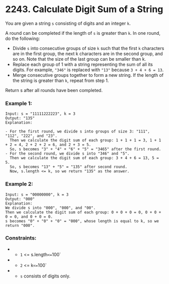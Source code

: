 # 2243. Calculate Digit Sum of a String

You are given a string `s` consisting of digits and an integer `k`.

A round can be completed if the length of `s` is greater than `k`. In one round, do the following:

- Divide `s` into consecutive groups of size `k` such that the first `k` characters are in the first group, the next k characters are in the second group, and so on. Note that the size of the last group can be smaller than k.
- Replace each group of 1 with a string representing the sum of all its digits. For example, `"346"` is replaced with `"13"` because `3 + 4 + 6 = 13`.
- Merge consecutive groups together to form a new string. If the length of the string is greater than `k`, repeat from step 1.

Return s after all rounds have been completed.

### Example 1:

```
Input: s = "11111222223", k = 3
Output: "135"
Explanation:

- For the first round, we divide s into groups of size 3: "111", "112", "222", and "23".
  ​​​​​Then we calculate the digit sum of each group: 1 + 1 + 1 = 3, 1 + 1 + 2 = 4, 2 + 2 + 2 = 6, and 2 + 3 = 5.
  So, s becomes "3" + "4" + "6" + "5" = "3465" after the first round.
- For the second round, we divide s into "346" and "5".
  Then we calculate the digit sum of each group: 3 + 4 + 6 = 13, 5 = 5.
  So, s becomes "13" + "5" = "135" after second round.
  Now, s.length <= k, so we return "135" as the answer.
```

### Example 2:

```
Input: s = "00000000", k = 3
Output: "000"
Explanation:
We divide s into "000", "000", and "00".
Then we calculate the digit sum of each group: 0 + 0 + 0 = 0, 0 + 0 + 0 = 0, and 0 + 0 = 0.
s becomes "0" + "0" + "0" = "000", whose length is equal to k, so we return "000".
```

### Constraints:

- - `1` <= s.length` <= `100`
- - `2` <= k` <= `100`
- - `s` consists of digits only.
